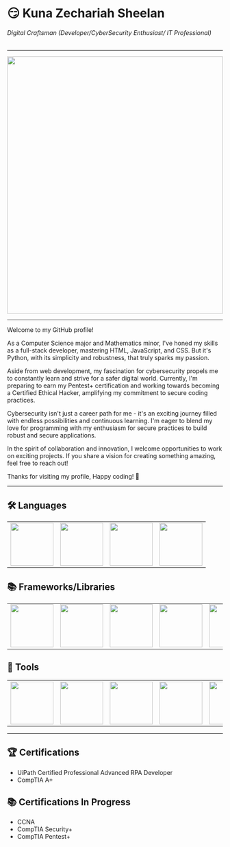 # 😏 Kuna Zechariah Sheelan

###### *Digital Craftsman (Developer/CyberSecurity Enthusiast/ IT Professional)*

<hr/>
<img src="https://camo.githubusercontent.com/c1dcb74cc1c1835b1d716f5051499a2814c683c806b15f04b0eba492863703e9/68747470733a2f2f63646e2e6472696262626c652e636f6d2f75736572732f3733303730332f73637265656e73686f74732f363538313234332f6176656e746f2e676966" height="600px" width=100%/>
<hr/>

Welcome to my GitHub profile! 

As a Computer Science major and Mathematics minor, I've honed my skills as a full-stack developer, mastering HTML, JavaScript, and CSS. But it's Python, with its simplicity and robustness, that truly sparks my passion.

Aside from web development, my fascination for cybersecurity propels me to constantly learn and strive for a safer digital world. Currently, I'm preparing to earn my Pentest+ certification and working towards becoming a Certified Ethical Hacker, amplifying my commitment to secure coding practices.

Cybersecurity isn't just a career path for me - it's an exciting journey filled with endless possibilities and continuous learning. I'm eager to blend my love for programming with my enthusiasm for secure practices to build robust and secure applications.

In the spirit of collaboration and innovation, I welcome opportunities to work on exciting projects. If you share a vision for creating something amazing, feel free to reach out! 

Thanks for visiting my profile, Happy coding! 🚀

<hr/>

## 🛠️ Languages
<table border="0">
  <tr>
    <td align="center"><img src="https://logodownload.org/wp-content/uploads/2019/10/python-logo-768x854.png" width="100"></td>
    <td align="center"><img src="https://cdn.jsdelivr.net/gh/devicons/devicon/icons/html5/html5-plain-wordmark.svg" width="100"></td>
    <td align="center"><img src="https://cdn.jsdelivr.net/gh/devicons/devicon/icons/css3/css3-original.svg" width="100"></td>
    <td align="center"><img src="https://cdn.jsdelivr.net/gh/devicons/devicon/icons/javascript/javascript-original.svg" width="100"></td>
  </tr>
</table>

## 📚 Frameworks/Libraries
<table border="0">
 <tr>
    <td align="center"><img src="https://www.sportsengineers.com/wp-content/uploads/2015/05/react-logo-570x570.png" width="100"></td>
    <td align="center"><img src="https://mythinkpond.com/img/logo/tailwindcss-logo.png" width="100"></td>
    <td align="center"><img src="https://cdn.icon-icons.com/icons2/2415/PNG/512/bootstrap_plain_wordmark_logo_icon_146620.png" width="100"></td>
    <td align="center"><img src="https://www.kindpng.com/picc/m/188-1882416_flask-python-logo-hd-png-download.png" width="100"></td>
    <td align="center"><img src="https://sdtimes.com/wp-content/uploads/2018/02/Angular_full_color_logo.svg_-490x490.png" width="100"></td>   
 </tr>
</table>

## 🧰 Tools
<table border="0">
 <tr>
    <td align="center"><img src="http://infospokeai.com/images/uipath.png" width="100"></td>
    <td align="center"><img src="https://www.unixmen.com/wp-content/uploads/2015/11/Kali_Linux_Logo.png" width="100"></td>
    <td align="center"><img src="https://res.cloudinary.com/lwgatsby/f_auto/www/uploads/2020/04/nmap-logo-256x256-1.png" width="100"></td>
    <td align="center"><img src="https://tenten.vn/help/wp-content/uploads/2022/01/PostgreSQL9.png" width="100"></td>
    <td align="center"><img src="https://www.mindrops.com/images/nodejs-image.png" width="100"></td>
    <td align="center"><img src="https://clay-atlas.com/wp-content/uploads/2020/01/Linux.png" width="100"></td>
    <td align="center"><img src="https://cdn.freebiesupply.com/logos/large/2x/git-icon-logo-png-transparent.png" width="100"></td>
    <td align="center"><img src="https://img.icons8.com/color/452/kubernetes.png" width="100"></td>
    <td align="center"><img src="https://logos-download.com/wp-content/uploads/2016/09/Docker_logo.png" width="100"></td>
 </tr>
</table>

<hr/>

## 🏆 Certifications
<ul>
  <li>UiPath Certified Professional Advanced RPA Developer</li>
  <li>CompTIA A+</li>
</ul>

## 📚 Certifications In Progress
<ul>
  <li>CCNA</li>
  <li>CompTIA Security+</li>
  <li>CompTIA Pentest+</li>
</ul>



  

 

 


<!--
**KunaZech06/KunaZech06** is a ✨ _special_ ✨ repository because its `README.md` (this file) appears on your GitHub profile.

Here are some ideas to get you started:

- 🔭 I’m currently working on ...
- 🌱 I’m currently learning ...
- 👯 I’m looking to collaborate on ...
- 🤔 I’m looking for help with ...
- 💬 Ask me about ...
- 📫 How to reach me: ...
- 😄 Pronouns: ...
- ⚡ Fun fact: ...
-->


